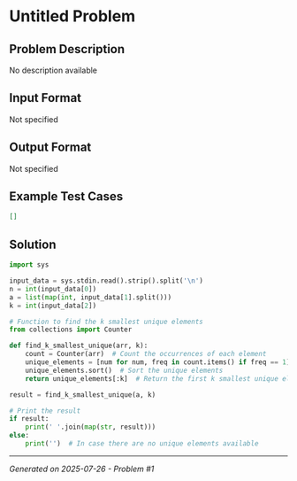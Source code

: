 # Untitled Problem

## Problem Description
No description available

## Input Format
Not specified

## Output Format
Not specified

## Example Test Cases
```json
[]
```

## Solution
```python
import sys

input_data = sys.stdin.read().strip().split('\n')
n = int(input_data[0])
a = list(map(int, input_data[1].split()))
k = int(input_data[2])

# Function to find the k smallest unique elements
from collections import Counter

def find_k_smallest_unique(arr, k):
    count = Counter(arr)  # Count the occurrences of each element
    unique_elements = [num for num, freq in count.items() if freq == 1]  # Filter unique elements
    unique_elements.sort()  # Sort the unique elements
    return unique_elements[:k]  # Return the first k smallest unique elements

result = find_k_smallest_unique(a, k)

# Print the result
if result:
    print(' '.join(map(str, result)))
else:
    print('')  # In case there are no unique elements available
```

---
*Generated on 2025-07-26 - Problem #1*